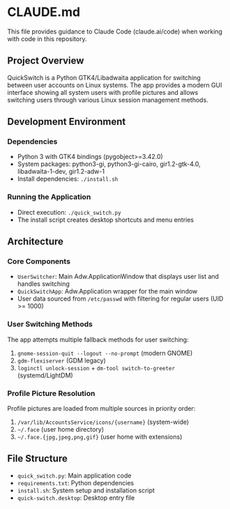 # CLAUDE.md

This file provides guidance to Claude Code (claude.ai/code) when working with code in this repository.

## Project Overview

QuickSwitch is a Python GTK4/Libadwaita application for switching between user accounts on Linux systems. The app provides a modern GUI interface showing all system users with profile pictures and allows switching users through various Linux session management methods.

## Development Environment

### Dependencies
- Python 3 with GTK4 bindings (pygobject>=3.42.0)
- System packages: python3-gi, python3-gi-cairo, gir1.2-gtk-4.0, libadwaita-1-dev, gir1.2-adw-1
- Install dependencies: `./install.sh`

### Running the Application
- Direct execution: `./quick_switch.py`
- The install script creates desktop shortcuts and menu entries

## Architecture

### Core Components
- `UserSwitcher`: Main Adw.ApplicationWindow that displays user list and handles switching
- `QuickSwitchApp`: Adw.Application wrapper for the main window
- User data sourced from `/etc/passwd` with filtering for regular users (UID >= 1000)

### User Switching Methods
The app attempts multiple fallback methods for user switching:
1. `gnome-session-quit --logout --no-prompt` (modern GNOME)
2. `gdm-flexiserver` (GDM legacy)
3. `loginctl unlock-session` + `dm-tool switch-to-greeter` (systemd/LightDM)

### Profile Picture Resolution
Profile pictures are loaded from multiple sources in priority order:
1. `/var/lib/AccountsService/icons/{username}` (system-wide)
2. `~/.face` (user home directory)
3. `~/.face.{jpg,jpeg,png,gif}` (user home with extensions)

## File Structure
- `quick_switch.py`: Main application code
- `requirements.txt`: Python dependencies
- `install.sh`: System setup and installation script
- `quick-switch.desktop`: Desktop entry file